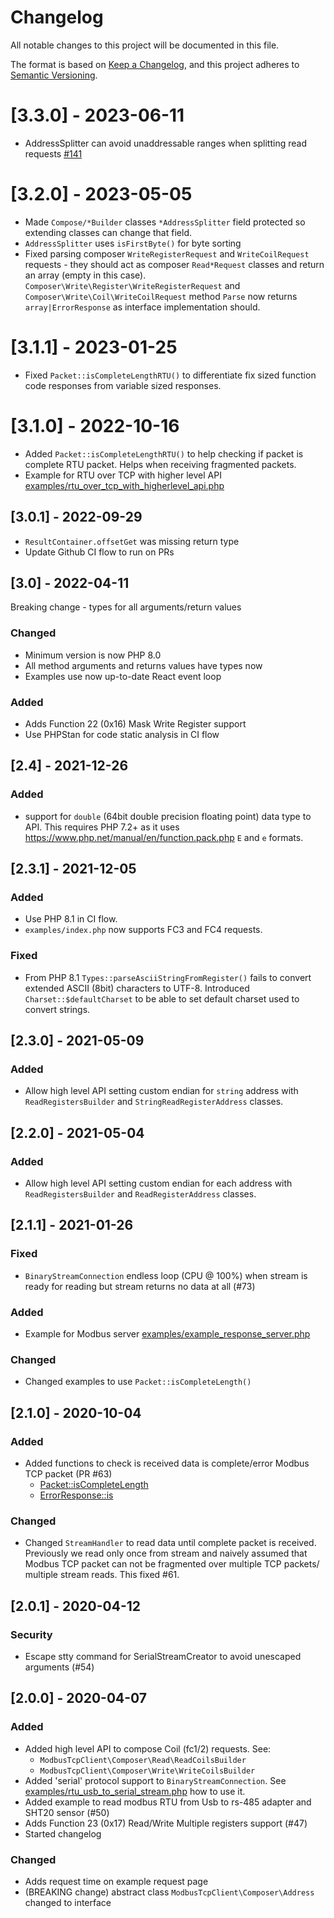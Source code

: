 # Changelog
All notable changes to this project will be documented in this file.

The format is based on [Keep a Changelog](https://keepachangelog.com/en/1.0.0/),
and this project adheres to [Semantic Versioning](https://semver.org/spec/v2.0.0.html).

# [3.3.0] - 2023-06-11

* AddressSplitter can avoid unaddressable ranges when splitting read requests [#141](https://github.com/aldas/modbus-tcp-client/pull/141)

# [3.2.0] - 2023-05-05

* Made `Compose/*Builder` classes `*AddressSplitter` field protected so extending classes can change that field.
* `AddressSplitter` uses `isFirstByte()` for byte sorting
* Fixed parsing composer `WriteRegisterRequest` and `WriteCoilRequest` requests - they should act as composer `Read*Request` classes and return an array (empty in this case). `Composer\Write\Register\WriteRegisterRequest` and `Composer\Write\Coil\WriteCoilRequest` method `Parse` now returns `array|ErrorResponse` as interface implementation should.

# [3.1.1] - 2023-01-25

* Fixed `Packet::isCompleteLengthRTU()` to differentiate fix sized function code responses from variable sized responses.

# [3.1.0] - 2022-10-16

* Added `Packet::isCompleteLengthRTU()` to help checking if packet is complete RTU packet. Helps when receiving fragmented packets.
* Example for RTU over TCP with higher level API [examples/rtu_over_tcp_with_higherlevel_api.php](examples/rtu_over_tcp_with_higherlevel_api.php)

## [3.0.1] - 2022-09-29

* `ResultContainer.offsetGet` was missing return type
* Update Github CI flow to run on PRs

## [3.0] - 2022-04-11

Breaking change - types for all arguments/return values

### Changed

* Minimum version is now PHP 8.0
* All method arguments and returns values have types now
* Examples use now up-to-date React event loop

### Added

* Adds Function 22 (0x16) Mask Write Register support
* Use PHPStan for code static analysis in CI flow

## [2.4] - 2021-12-26

### Added

* support for `double` (64bit double precision floating point) data type to API. This requires PHP 7.2+ as it uses 
  https://www.php.net/manual/en/function.pack.php `E` and `e` formats.

## [2.3.1] - 2021-12-05

### Added

* Use PHP 8.1 in CI flow.
* `examples/index.php` now supports FC3 and FC4 requests.

### Fixed

* From PHP 8.1 `Types::parseAsciiStringFromRegister()` fails to convert extended ASCII (8bit) characters to UTF-8. Introduced 
   `Charset::$defaultCharset` to be able to set default charset used to convert strings.

## [2.3.0] - 2021-05-09

### Added

* Allow high level API setting custom endian for `string` address with `ReadRegistersBuilder` and `StringReadRegisterAddress` classes.

## [2.2.0] - 2021-05-04

### Added

* Allow high level API setting custom endian for each address with `ReadRegistersBuilder` and `ReadRegisterAddress` classes.

## [2.1.1] - 2021-01-26

### Fixed

* `BinaryStreamConnection` endless loop (CPU @ 100%) when stream is ready for reading but stream returns no data at all (#73)

### Added

* Example for Modbus server [examples/example_response_server.php](examples/example_response_server.php)

### Changed

* Changed examples to use `Packet::isCompleteLength()`

## [2.1.0] - 2020-10-04

### Added

* Added functions to check is received data is complete/error Modbus TCP packet (PR #63)
    * [Packet::isCompleteLength](src/Utils/Packet.php)
    * [ErrorResponse::is](src/Packet/ErrorResponse.php)

### Changed

* Changed `StreamHandler` to read data until complete packet is received. Previously we read only once from stream
    and naively assumed that Modbus TCP packet can not be fragmented over multiple TCP packets/ multiple stream reads.
    This fixed #61.

## [2.0.1] - 2020-04-12

### Security

* Escape stty command for SerialStreamCreator to avoid unescaped arguments (#54)

## [2.0.0] - 2020-04-07

### Added

* Added high level API to compose Coil (fc1/2) requests. See:
    * `ModbusTcpClient\Composer\Read\ReadCoilsBuilder` 
    * `ModbusTcpClient\Composer\Write\WriteCoilsBuilder` 
* Added 'serial' protocol support to `BinaryStreamConnection`. See [examples/rtu_usb_to_serial_stream.php](examples/rtu_usb_to_serial_stream.php) how to use it.
* Added example to read modbus RTU from Usb to rs-485 adapter and SHT20 sensor (#50)
* Adds Function 23 (0x17) Read/Write Multiple registers support (#47)
* Started changelog

### Changed

* Adds request time on example request page
* (BREAKING change) abstract class `ModbusTcpClient\Composer\Address` changed to interface
